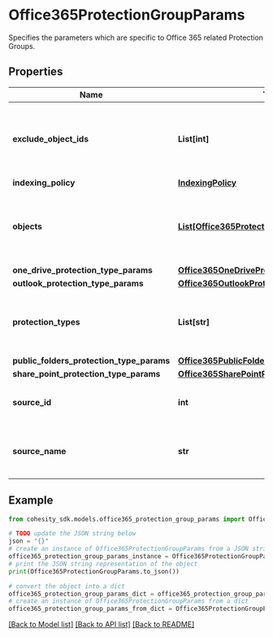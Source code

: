 # Office365ProtectionGroupParams

Specifies the parameters which are specific to Office 365 related Protection Groups.

## Properties

Name | Type | Description | Notes
------------ | ------------- | ------------- | -------------
**exclude_object_ids** | **List[int]** | Specifies the objects to be excluded in the Protection Group. | [optional] 
**indexing_policy** | [**IndexingPolicy**](IndexingPolicy.md) |  | [optional] 
**objects** | [**List[Office365ProtectionGroupObjectParams]**](Office365ProtectionGroupObjectParams.md) | Specifies the objects to be included in the Protection Group. | 
**one_drive_protection_type_params** | [**Office365OneDriveProtectionGroupParams**](Office365OneDriveProtectionGroupParams.md) |  | [optional] 
**outlook_protection_type_params** | [**Office365OutlookProtectionGroupParams**](Office365OutlookProtectionGroupParams.md) |  | [optional] 
**protection_types** | **List[str]** | Specifies the Office 365 Protection Group types. | 
**public_folders_protection_type_params** | [**Office365PublicFoldersProtectionGroupParams**](Office365PublicFoldersProtectionGroupParams.md) |  | [optional] 
**share_point_protection_type_params** | [**Office365SharePointProtectionGroupParams**](Office365SharePointProtectionGroupParams.md) |  | [optional] 
**source_id** | **int** | Specifies the id of the parent of the objects. | [optional] [readonly] 
**source_name** | **str** | Specifies the name of the parent of the objects. | [optional] [readonly] 

## Example

```python
from cohesity_sdk.models.office365_protection_group_params import Office365ProtectionGroupParams

# TODO update the JSON string below
json = "{}"
# create an instance of Office365ProtectionGroupParams from a JSON string
office365_protection_group_params_instance = Office365ProtectionGroupParams.from_json(json)
# print the JSON string representation of the object
print(Office365ProtectionGroupParams.to_json())

# convert the object into a dict
office365_protection_group_params_dict = office365_protection_group_params_instance.to_dict()
# create an instance of Office365ProtectionGroupParams from a dict
office365_protection_group_params_from_dict = Office365ProtectionGroupParams.from_dict(office365_protection_group_params_dict)
```
[[Back to Model list]](../README.md#documentation-for-models) [[Back to API list]](../README.md#documentation-for-api-endpoints) [[Back to README]](../README.md)


